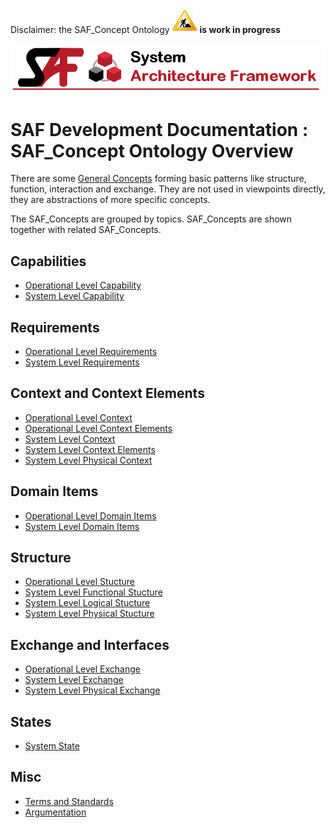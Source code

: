 Disclaimer: the SAF_Concept Ontology ![Bild](../../diagrams/Under_construction_icon-yellow.svg) **is work in progress**

![System Architecture Framework](/diagrams/Banner_SAF.png)

# SAF Development Documentation : SAF_Concept Ontology Overview

There are some [General Concepts](SAF_general_concept%20Definition.md) forming basic patterns like structure, function, interaction and exchange. They are not used in viewpoints directly, they are abstractions of more specific concepts. 

The SAF_Concepts are grouped by topics. SAF_Concepts are shown together with related SAF_Concepts.

## Capabilities
* [Operational Level Capability](SAF_capability_O%20Definition.md)
* [System Level Capability](SAF_capability_F%20Definition.md)


## Requirements
* [Operational Level Requirements](SAF_requirement_O%20Definition.md)
* [System Level Requirements](SAF_requirement_F%20Definition.md)
  
## Context and Context Elements
* [Operational Level Context](SAF_context_O%20Definition.md)
* [Operational Level Context Elements](SAF_performer_O%20Definition.md.md)
* [System Level Context](SAF_context_F%20Definition.md)
* [System Level Context Elements](SAF_performer_F%20Definition.md)
* [System Level Physical Context](SAF_context_P%20Definition.md)

## Domain Items
* [Operational Level Domain Items](SAF_domain_kind_O%20Definition.md.md)
* [System Level Domain Items](SAF_domain_kind_F%20Definition.md)

## Structure
* [Operational Level Stucture](SAF_structural_O%20Definition.md)
* [System Level Functional Stucture](SAF_structural_F%20Definition.md)
* [System Level Logical Stucture](SAF_structural_F%20Definition.md)
* [System Level Physical Stucture](SAF_structural_P%20Definition.md)

## Exchange and Interfaces
* [Operational Level Exchange](SAF_interface_O%20Definition.md)
* [System Level Exchange](SAF_interface_F%20Definition.md)
* [System Level Physical Exchange](SAF_interface_P%20Definition.md)

## States
* [System State](SAF_state_F%20Definition.md)

## Misc
* [Terms and Standards](SAF_term_and_standard_C%20Definition.md)
* [Argumentation](SAF_argumentation_C%20Definition.md)
